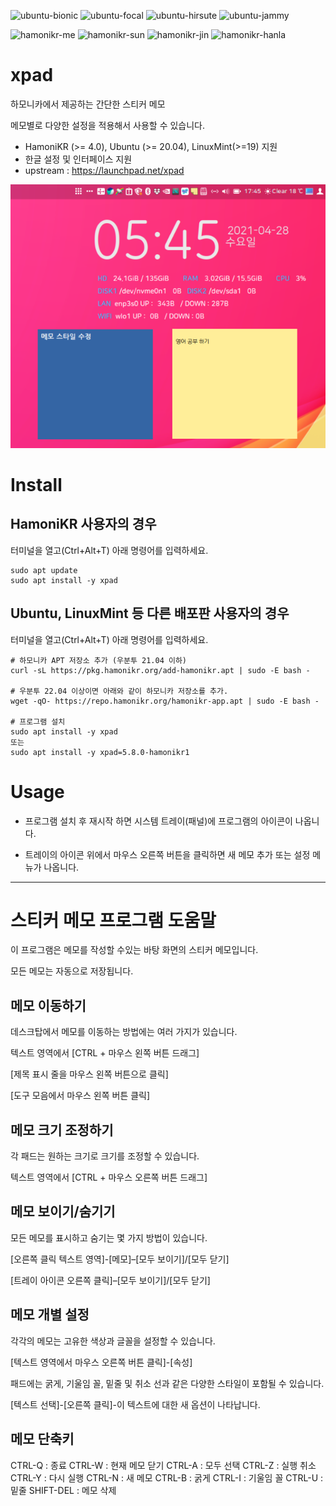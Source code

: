 ![ubuntu-bionic](https://img.shields.io/badge/ubuntu-18.04-red)
![ubuntu-focal](https://img.shields.io/badge/ubuntu-20.04-red)
![ubuntu-hirsute](https://img.shields.io/badge/ubuntu-21.04-red)
![ubuntu-jammy](https://img.shields.io/badge/ubuntu-22.04-red)

![hamonikr-me](https://img.shields.io/badge/hamonikr-me-orange)
![hamonikr-sun](https://img.shields.io/badge/hamonikr-sun-blue)
![hamonikr-jin](https://img.shields.io/badge/hamonikr-jin-green)
![hamonikr-hanla](https://img.shields.io/badge/hamonikr-hanla-purple)

# xpad

하모니카에서 제공하는 간단한 스티커 메모

메모별로 다양한 설정을 적용해서 사용할 수 있습니다.

 * HamoniKR (>= 4.0), Ubuntu (>= 20.04), LinuxMint(>=19) 지원
 * 한글 설정 및 인터페이스 지원
 * upstream : https://launchpad.net/xpad
 
![xpad](docs/img-1.png)

# Install

## HamoniKR 사용자의 경우
터미널을 열고(Ctrl+Alt+T) 아래 명령어를 입력하세요.

```
sudo apt update
sudo apt install -y xpad
```

## Ubuntu, LinuxMint 등 다른 배포판 사용자의 경우
터미널을 열고(Ctrl+Alt+T) 아래 명령어를 입력하세요.

```
# 하모니카 APT 저장소 추가 (우분투 21.04 이하)
curl -sL https://pkg.hamonikr.org/add-hamonikr.apt | sudo -E bash -

# 우분투 22.04 이상이면 아래와 같이 하모니카 저장소를 추가.
wget -qO- https://repo.hamonikr.org/hamonikr-app.apt | sudo -E bash -

# 프로그램 설치
sudo apt install -y xpad
또는
sudo apt install -y xpad=5.8.0-hamonikr1
```

# Usage
 * 프로그램 설치 후 재시작 하면 시스템 트레이(패널)에 프로그램의 아이콘이 나옵니다. 

 * 트레이의 아이콘 위에서 마우스 오른쪽 버튼을 클릭하면 새 메모 추가 또는 설정 메뉴가 나옵니다.

<hr>

# 스티커 메모 프로그램 도움말

이 프로그램은 메모를 작성할 수있는 바탕 화면의 스티커 메모입니다. 

모든 메모는 자동으로 저장됩니다.

## 메모 이동하기

데스크탑에서 메모를 이동하는 방법에는 여러 가지가 있습니다.

텍스트 영역에서 [CTRL + 마우스 왼쪽 버튼 드래그]

[제목 표시 줄을 마우스 왼쪽 버튼으로 클릭]

[도구 모음에서 마우스 왼쪽 버튼 클릭]

## 메모 크기 조정하기

각 패드는 원하는 크기로 크기를 조정할 수 있습니다.

텍스트 영역에서 [CTRL + 마우스 오른쪽 버튼 드래그]

## 메모 보이기/숨기기

모든 메모를 표시하고 숨기는 몇 가지 방법이 있습니다.

[오른쪽 클릭 텍스트 영역]-[메모]–[모두 보이기]/[모두 닫기]

[트레이 아이콘 오른쪽 클릭]–[모두 보이기]/[모두 닫기]

## 메모 개별 설정

각각의 메모는 고유한 색상과 글꼴을 설정할 수 있습니다.

[텍스트 영역에서 마우스 오른쪽 버튼 클릭]-[속성]

패드에는 굵게, 기울임 꼴, 밑줄 및 취소 선과 같은 다양한 스타일이 포함될 수 있습니다.

[텍스트 선택]-[오른쪽 클릭]-이 텍스트에 대한 새 옵션이 나타납니다.

## 메모 단축키

CTRL-Q : 종료
CTRL-W : 현재 메모 닫기
CTRL-A : 모두 선택
CTRL-Z : 실행 취소
CTRL-Y : 다시 실행
CTRL-N : 새 메모
CTRL-B : 굵게
CTRL-I : 기울임 꼴
CTRL-U : 밑줄
SHIFT-DEL : 메모 삭제
